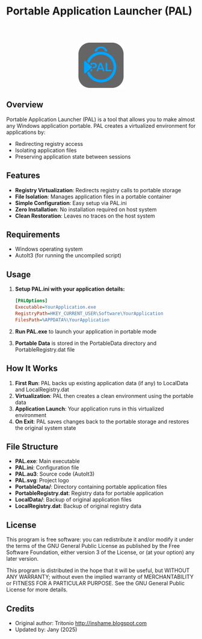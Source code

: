# Portable Application Launcher (PAL)
<br>
<br>
<p align="center">
  <img src="PAL.svg" alt="PAL Logo" width="120" height="120">
</p>

## Overview

Portable Application Launcher (PAL) is a tool that allows you to make almost any Windows application portable. PAL creates a virtualized environment for applications by:

- Redirecting registry access
- Isolating application files
- Preserving application state between sessions


## Features

- **Registry Virtualization**: Redirects registry calls to portable storage
- **File Isolation**: Manages application files in a portable container
- **Simple Configuration**: Easy setup via PAL.ini
- **Zero Installation**: No installation required on host system
- **Clean Restoration**: Leaves no traces on the host system

## Requirements

- Windows operating system
- AutoIt3 (for running the uncompiled script)

## Usage

1. **Setup PAL.ini with your application details:**
   ```ini
   [PALOptions]
   Executable=YourApplication.exe
   RegistryPath=HKEY_CURRENT_USER\Software\YourApplication
   FilesPath=%APPDATA%\YourApplication
   ```

2. **Run PAL.exe** to launch your application in portable mode

3. **Portable Data** is stored in the PortableData directory and PortableRegistry.dat file

## How It Works

1. **First Run**: PAL backs up existing application data (if any) to LocalData and LocalRegistry.dat
2. **Virtualization**: PAL then creates a clean environment using the portable data
3. **Application Launch**: Your application runs in this virtualized environment
4. **On Exit**: PAL saves changes back to the portable storage and restores the original system state

## File Structure

- **PAL.exe**: Main executable
- **PAL.ini**: Configuration file
- **PAL.au3**: Source code (AutoIt3)
- **PAL.svg**: Project logo
- **PortableData/**: Directory containing portable application files
- **PortableRegistry.dat**: Registry data for portable application
- **LocalData/**: Backup of original application files
- **LocalRegistry.dat**: Backup of original registry data

## License

This program is free software: you can redistribute it and/or modify it under the terms of the GNU General Public License as published by the Free Software Foundation, either version 3 of the License, or (at your option) any later version.

This program is distributed in the hope that it will be useful, but WITHOUT ANY WARRANTY; without even the implied warranty of MERCHANTABILITY or FITNESS FOR A PARTICULAR PURPOSE. See the GNU General Public License for more details.

## Credits

- Original author: Tritonio http://inshame.blogspot.com
- Updated by: Jany (2025) 
